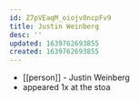 ```yaml
---
id: Z7pVEaqM_oiojv0ncpFv9
title: Justin Weinberg
desc: ''
updated: 1639762693855
created: 1639762693855
---
```



- [[person]] - Justin Weinberg
- appeared 1x at the stoa
